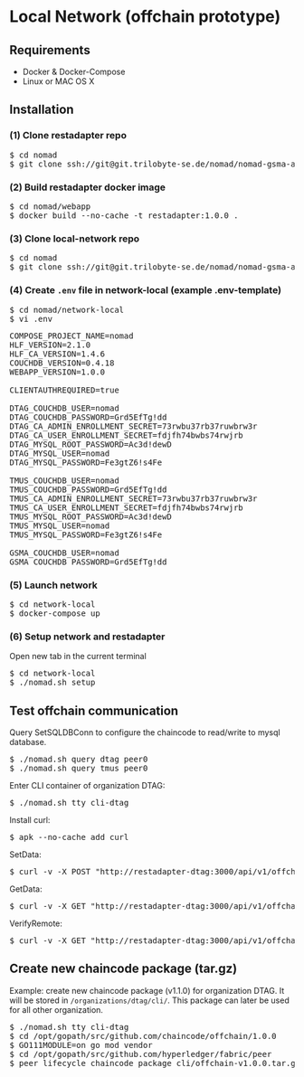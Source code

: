 # Local Network (offchain prototype)

## Requirements

* Docker & Docker-Compose
* Linux or MAC OS X

## Installation

### (1) Clone restadapter repo

<pre>
$ cd nomad
$ git clone ssh://git@git.trilobyte-se.de/nomad/nomad-gsma-atomic/restadapter.git
</pre>

### (2) Build restadapter docker image

<pre>
$ cd nomad/webapp
$ docker build --no-cache -t restadapter:1.0.0 .
</pre>

### (3) Clone local-network repo

<pre>
$ cd nomad
$ git clone ssh://git@git.trilobyte-se.de/nomad/nomad-gsma-atomic/network-local.git -b offchain_prototype
</pre>

### (4) Create ``.env`` file in network-local (example .env-template)

<pre>
$ cd nomad/network-local
$ vi .env
</pre>

<pre>
COMPOSE_PROJECT_NAME=nomad
HLF_VERSION=2.1.0
HLF_CA_VERSION=1.4.6
COUCHDB_VERSION=0.4.18
WEBAPP_VERSION=1.0.0

CLIENTAUTHREQUIRED=true

DTAG_COUCHDB_USER=nomad
DTAG_COUCHDB_PASSWORD=Grd5EfTg!dd
DTAG_CA_ADMIN_ENROLLMENT_SECRET=73rwbu37rb37ruwbrw3r
DTAG_CA_USER_ENROLLMENT_SECRET=fdjfh74bwbs74rwjrb
DTAG_MYSQL_ROOT_PASSWORD=Ac3d!dewD
DTAG_MYSQL_USER=nomad
DTAG_MYSQL_PASSWORD=Fe3gtZ6!s4Fe

TMUS_COUCHDB_USER=nomad
TMUS_COUCHDB_PASSWORD=Grd5EfTg!dd
TMUS_CA_ADMIN_ENROLLMENT_SECRET=73rwbu37rb37ruwbrw3r
TMUS_CA_USER_ENROLLMENT_SECRET=fdjfh74bwbs74rwjrb
TMUS_MYSQL_ROOT_PASSWORD=Ac3d!dewD
TMUS_MYSQL_USER=nomad
TMUS_MYSQL_PASSWORD=Fe3gtZ6!s4Fe

GSMA_COUCHDB_USER=nomad
GSMA_COUCHDB_PASSWORD=Grd5EfTg!dd
</pre>

### (5) Launch network

<pre>
$ cd network-local
$ docker-compose up
</pre>

### (6) Setup network and restadapter

Open new tab in the current terminal

<pre>
$ cd network-local
$ ./nomad.sh setup
</pre>

## Test offchain communication

Query SetSQLDBConn to configure the chaincode to read/write to mysql database.

<pre>
$ ./nomad.sh query dtag peer0
$ ./nomad.sh query tmus peer0
</pre>

Enter CLI container of organization DTAG:

<pre>
$ ./nomad.sh tty cli-dtag
</pre>

Install curl:

<pre>
$ apk --no-cache add curl
</pre>

SetData:

<pre>
$ curl -v -X POST "http://restadapter-dtag:3000/api/v1/offchain/setData/abcd?org=TMUS" -d'{"hello":"world"}'
</pre>

GetData:

<pre>
$ curl -v -X GET "http://restadapter-dtag:3000/api/v1/offchain/getData/abcd?org=TMUS&val=true"
</pre>

VerifyRemote:

<pre>
$ curl -v -X GET "http://restadapter-dtag:3000/api/v1/offchain/verifyRemote/abcd?org=TMUS"
</pre>

## Create new chaincode package (tar.gz)

Example: create new chaincode package (v1.1.0) for organization DTAG. It will be stored in ``/organizations/dtag/cli/``. This package can later be used for all other organization.

<pre>
$ ./nomad.sh tty cli-dtag
$ cd /opt/gopath/src/github.com/chaincode/offchain/1.0.0
$ GO111MODULE=on go mod vendor
$ cd /opt/gopath/src/github.com/hyperledger/fabric/peer
$ peer lifecycle chaincode package cli/offchain-v1.0.0.tar.gz --path /opt/gopath/src/github.com/chaincode/offchain/1.0.0/ --label offchain_v1.1.0
</pre>
